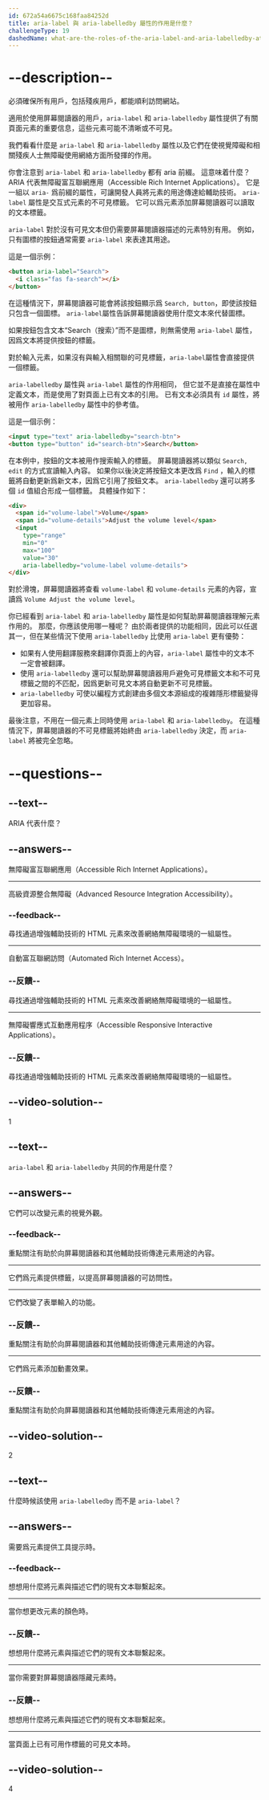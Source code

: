 ```yaml
---
id: 672a54a6675c168faa84252d
title: aria-label 與 aria-labelledby 屬性的作用是什麼？
challengeType: 19
dashedName: what-are-the-roles-of-the-aria-label-and-aria-labelledby-attributes
---
```


# --description--

必須確保所有用戶，包括殘疾用戶，都能順利訪問網站。

適用於使用屏幕閱讀器的用戶，`aria-label` 和 `aria-labelledby` 屬性提供了有關頁面元素的重要信息，這些元素可能不清晰或不可見。

我們看看什麼是 `aria-label` 和 `aria-labelledby` 屬性以及它們在使視覺障礙和相關殘疾人士無障礙使用網絡方面所發揮的作用。

你會注意到 `aria-label` 和 `aria-labelledby` 都有 aria 前綴。 這意味着什麼？ ARIA 代表無障礙富互聯網應用（Accessible Rich Internet Applications）。 它是一組以 `aria-` 爲前綴的屬性，可讓開發人員將元素的用途傳達給輔助技術。 `aria-label` 屬性是交互式元素的不可見標籤。 它可以爲元素添加屏幕閱讀器可以讀取的文本標籤。

`aria-label` 對於沒有可見文本但仍需要屏幕閱讀器描述的元素特別有用。 例如，只有圖標的按鈕通常需要 `aria-label` 來表達其用途。

這是一個示例：

```html
<button aria-label="Search">
  <i class="fas fa-search"></i>
</button>
```

在這種情況下，屏幕閱讀器可能會將該按鈕顯示爲 `Search, button`，即使該按鈕只包含一個圖標。 `aria-label`屬性告訴屏幕閱讀器使用什麼文本來代替圖標。

如果按鈕包含文本“Search（搜索）”而不是圖標，則無需使用 `aria-label` 屬性，因爲文本將提供按鈕的標籤。

對於輸入元素，如果沒有與輸入相關聯的可見標籤，`aria-label`屬性會直接提供一個標籤。

`aria-labelledby` 屬性與 `aria-label` 屬性的作用相同， 但它並不是直接在屬性中定義文本，而是使用了對頁面上已有文本的引用。 已有文本必須具有 `id` 屬性，將被用作 `aria-labelledby` 屬性中的參考值。

這是一個示例：

```html
<input type="text" aria-labelledby="search-btn">
<button type="button" id="search-btn">Search</button>
```

在本例中，按鈕的文本被用作搜索輸入的標籤。 屏幕閱讀器將以類似 `Search, edit` 的方式宣讀輸入內容。 如果你以後決定將按鈕文本更改爲 `Find` ，輸入的標籤將自動更新爲新文本，因爲它引用了按鈕文本。 `aria-labelledby` 還可以將多個 `id` 值組合形成一個標籤。 具體操作如下：

```html
<div>
  <span id="volume-label">Volume</span>
  <span id="volume-details">Adjust the volume level</span>
  <input
    type="range"
    min="0"
    max="100"
    value="30"
    aria-labelledby="volume-label volume-details">
</div>
```

對於滑塊，屏幕閱讀器將查看 `volume-label` 和 `volume-details` 元素的內容，宣讀爲 `Volume Adjust the volume level`。

你已經看到 `aria-label` 和 `aria-labelledby` 屬性是如何幫助屏幕閱讀器理解元素作用的。 那麼，你應該使用哪一種呢？ 由於兩者提供的功能相同，因此可以任選其一，但在某些情況下使用 `aria-labelledby` 比使用 `aria-label` 更有優勢：

- 如果有人使用翻譯服務來翻譯你頁面上的內容，`aria-label` 屬性中的文本不一定會被翻譯。
- 使用 `aria-labelledby` 還可以幫助屏幕閱讀器用戶避免可見標籤文本和不可見標籤之間的不匹配，因爲更新可見文本將自動更新不可見標籤。
- `aria-labelledby` 可使以編程方式創建由多個文本源組成的複雜隱形標籤變得更加容易。

最後注意，不用在一個元素上同時使用 `aria-label` 和 `aria-labelledby`。 在這種情況下，屏幕閱讀器的不可見標籤將始終由 `aria-labelledby` 決定，而 `aria-label` 將被完全忽略。

# --questions--

## --text--

ARIA 代表什麼？

## --answers--

無障礙富互聯網應用（Accessible Rich Internet Applications）。

---

高級資源整合無障礙（Advanced Resource Integration Accessibility）。

### --feedback--

尋找通過增強輔助技術的 HTML 元素來改善網絡無障礙環境的一組屬性。

---

自動富互聯網訪問（Automated Rich Internet Access）。

### --反饋--

尋找通過增強輔助技術的 HTML 元素來改善網絡無障礙環境的一組屬性。

---

無障礙響應式互動應用程序（Accessible Responsive Interactive Applications）。

### --反饋--

尋找通過增強輔助技術的 HTML 元素來改善網絡無障礙環境的一組屬性。

## --video-solution--

1

## --text--

`aria-label` 和 `aria-labelledby` 共同的作用是什麼？

## --answers--

它們可以改變元素的視覺外觀。

### --feedback--

重點關注有助於向屏幕閱讀器和其他輔助技術傳達元素用途的內容。

---

它們爲元素提供標籤，以提高屏幕閱讀器的可訪問性。

---

它們改變了表單輸入的功能。

### --反饋--

重點關注有助於向屏幕閱讀器和其他輔助技術傳達元素用途的內容。

---

它們爲元素添加動畫效果。

### --反饋--

重點關注有助於向屏幕閱讀器和其他輔助技術傳達元素用途的內容。

## --video-solution--

2

## --text--

什麼時候該使用 `aria-labelledby` 而不是 `aria-label`？

## --answers--

需要爲元素提供工具提示時。

### --feedback--

想想用什麼將元素與描述它們的現有文本聯繫起來。

---

當你想更改元素的顏色時。

### --反饋--

想想用什麼將元素與描述它們的現有文本聯繫起來。

---

當你需要對屏幕閱讀器隱藏元素時。

### --反饋--

想想用什麼將元素與描述它們的現有文本聯繫起來。

---

當頁面上已有可用作標籤的可見文本時。

## --video-solution--

4
